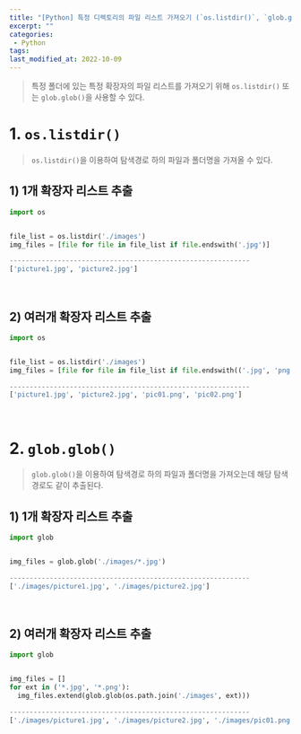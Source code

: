 ```yaml
---
title: "[Python] 특정 디렉토리의 파일 리스트 가져오기 (`os.listdir()`, `glob.glob()`)"
excerpt: ""
categories:
 - Python
tags:
last_modified_at: 2022-10-09
---
```


> 특정 폴더에 있는 특정 확장자의 파일 리스트를 가져오기 위해 `os.listdir()` 또는 `glob.glob()`을 사용할 수 있다.

# 1. `os.listdir()`

> `os.listdir()`을 이용하여 탐색경로 하의 파일과 폴더명을 가져올 수 있다.

## 1) 1개 확장자 리스트 추출
```python
import os


file_list = os.listdir('./images')
img_files = [file for file in file_list if file.endswith('.jpg')]

------------------------------------------------------------
['picture1.jpg', 'picture2.jpg']
```

<br>

## 2) 여러개 확장자 리스트 추출
```python
import os


file_list = os.listdir('./images')
img_files = [file for file in file_list if file.endswith(('.jpg', 'png'))]

------------------------------------------------------------
['picture1.jpg', 'picture2.jpg', 'pic01.png', 'pic02.png']
```

<br>

# 2. `glob.glob()`

> `glob.glob()`을 이용하여 탐색경로 하의 파일과 폴더명을 가져오는데 해당 탐색경로도 같이 추출된다.

## 1) 1개 확장자 리스트 추출
```python
import glob


img_files = glob.glob('./images/*.jpg')

------------------------------------------------------------
['./images/picture1.jpg', './images/picture2.jpg']
```

<br>

## 2) 여러개 확장자 리스트 추출
```python
import glob


img_files = []
for ext in ('*.jpg', '*.png'):
  img_files.extend(glob.glob(os.path.join('./images', ext)))

------------------------------------------------------------
['./images/picture1.jpg', './images/picture2.jpg', './images/pic01.png', './images/pic02.png']
```
